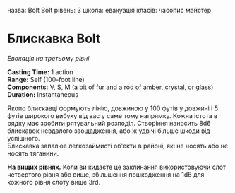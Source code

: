 назва: Bolt Bolt рівень: 3 школа: евакуація класів: часопис майстер

# Блискавка Bolt
_Евокація на третьому рівні_

**Casting Time:** 1 action    
**Range:** Self (100-foot line)    
**Components:** V, S, M (a bit of fur and a rod of amber, crystal, or glass)    
**Duration:** Instantaneous

Якопо блискавці формують лінію, довжиною у 100 футів у довжині і 5 футів широкого вибуху від вас у саме тому напрямку. Кожна істота в рядку має зробити рятувальний розподіл. Створіння наносить 8d6 блискавок невдалого заощадження, або ж удвічі більше шкоди від успішного.    
Блискавка запалює легкозаймисті об'єкти в районі, які не носять або не носять тяганини.

**На вищих рівнях.** Коли ви кидаєте це заклинання використовуючи слот четвертого рівня або вище, збільшення пошкодження на 1d6 для кожного рівня слоту вище 3rd. 